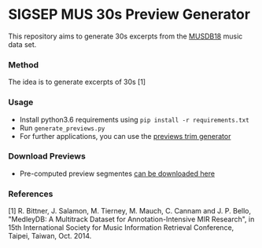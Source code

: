 # SIGSEP MUS 30s Preview Generator

This repository aims to generate 30s excerpts from the [MUSDB18](https://sigsep.github.io/musdb.html) music data set.

### Method

The idea is to generate excerpts of 30s [1]

### Usage

* Install python3.6 requirements using `pip install -r requirements.txt`
* Run `generate_previews.py`
* For further applications, you can use the [previews trim generator](https://github.com/faroit/sisec-mus-trim)

### Download Previews

* Pre-computed preview segmentes [can be downloaded here](https://github.com/faroit/sisec-mus-previews/releases/tag/v0.1)

### References

[1] R. Bittner, J. Salamon, M. Tierney, M. Mauch, C. Cannam and J. P. Bello, "MedleyDB: A Multitrack Dataset for Annotation-Intensive MIR Research", in 15th International Society for Music Information Retrieval Conference, Taipei, Taiwan, Oct. 2014.
